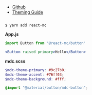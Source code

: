 - [Github](https://github.com/gutenye/react-mc)
- [Theming Guide](https://material.io/components/web/docs/theming)

```shell

$ yarn add react-mc

```

**App.js**

```jsx
import Button from '@react-mc/button'

<Button raised primary>Hello</Button>
```

**mdc.scss**

```scss
$mdc-theme-primary: #9c27b0;
$mdc-theme-accent: #76ff03;
$mdc-theme-background: #fff;

@import "@material/button/mdc-button";
```

